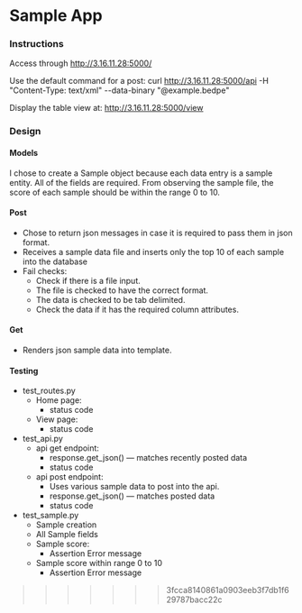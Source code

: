 # Sample App

### Instructions 
Access through http://3.16.11.28:5000/

Use the default command for a post:
curl http://3.16.11.28:5000/api -H "Content-Type: text/xml" --data-binary "@example.bedpe"

Display the table view at:
http://3.16.11.28:5000/view

### Design

#### Models

I chose to create a Sample object because each data entry is a sample entity. All of the fields are required. From observing the sample file, the score of each sample should be within the range 0 to 10.

#### Post

- Chose to return json messages in case it is required to pass them in json format.
- Receives a sample data file and inserts only the top 10 of each sample into the database
- Fail checks:
    - Check if there is a file input.
    - The file is checked to have the correct format.
    - The data is checked to be tab delimited.
    - Check the data if it has the required column attributes.

#### Get

- Renders json sample data into template.

#### Testing

- test_routes.py
    - Home page:
        - status code
    - View page:
        - status code
- test_api.py
    - api get endpoint:
        - response.get_json() — matches recently posted data
        - status code
    - api post endpoint:
        - Uses various sample data to post into the api.
        - response.get_json() — matches posted data
        - status code
- test_sample.py
    - Sample creation
    - All Sample fields
    - Sample score:
        - Assertion Error message
    - Sample score within range 0 to 10
        - Assertion Error message
>>>>>>> 3fcca8140861a0903eeb3f7db1f629787bacc22c
